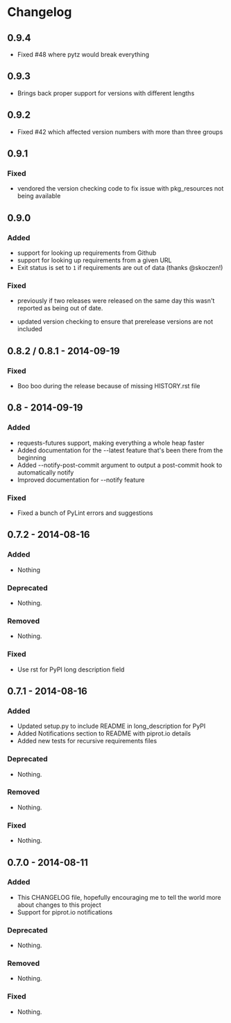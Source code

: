 # Changelog


## 0.9.4

- Fixed #48 where pytz would break everything

## 0.9.3

- Brings back proper support for versions with different lengths

## 0.9.2

- Fixed #42 which affected version numbers with more than three groups


## 0.9.1

### Fixed

- vendored the version checking code to fix issue with pkg_resources not being
  available


## 0.9.0

### Added

- support for looking up requirements from Github
- support for looking up requirements from a given URL
- Exit status is set to `1` if requirements are out of data (thanks @skoczen!)


### Fixed

- previously if two releases were released on the same day this wasn't
  reported as being out of date.

- updated version checking to ensure that prerelease versions are not included


## 0.8.2 / 0.8.1 - 2014-09-19

### Fixed

- Boo boo during the release because of missing HISTORY.rst file


## 0.8 - 2014-09-19

### Added

-  requests-futures support, making everything a whole heap faster
-  Added documentation for the --latest feature that's been there from
   the beginning
-  Added --notify-post-commit argument to output a post-commit hook to
   automatically notify
-  Improved documentation for --notify feature


### Fixed

-  Fixed a bunch of PyLint errors and suggestions


## 0.7.2 - 2014-08-16

### Added

-  Nothing

### Deprecated

-  Nothing.

### Removed

-  Nothing.

### Fixed

-  Use rst for PyPI long description field


## 0.7.1 - 2014-08-16

### Added

-  Updated setup.py to include README in long\_description for PyPI
-  Added Notifications section to README with piprot.io details
-  Added new tests for recursive requirements files

### Deprecated

-  Nothing.

### Removed

-  Nothing.

### Fixed

-  Nothing.


## 0.7.0 - 2014-08-11

### Added

-  This CHANGELOG file, hopefully encouraging me to tell the world more
   about changes to this project
-  Support for piprot.io notifications

### Deprecated

-  Nothing.

### Removed

-  Nothing.

### Fixed

-  Nothing.
